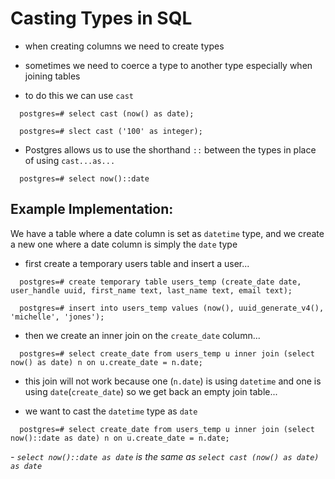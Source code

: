 # Casting Types in SQL

- when creating columns we need to create types 

- sometimes we need to coerce a type to another type especially when joining tables 

- to do this we can use `cast` 

```
  postgres=# select cast (now() as date);

  postgres=# slect cast ('100' as integer);
```

- Postgres allows us to use the shorthand `::` between the types in place of using `cast...as...`

```
  postgres=# select now()::date 
``` 

## Example Implementation: 

We have a table where a date column is set as `datetime` type, and we create a new one where a date column is simply the `date` type 

- first create a temporary users table and insert a user... 
```
  postgres=# create temporary table users_temp (create_date date, user_handle uuid, first_name text, last_name text, email text);

  postgres=# insert into users_temp values (now(), uuid_generate_v4(), 'michelle', 'jones');
```

- then we create an inner join on the `create_date` column... 
```
  postgres=# select create_date from users_temp u inner join (select now() as date) n on u.create_date = n.date; 
```

- this join will not work because one (`n.date`) is using `datetime` and one is using `date`(`create_date`) so we get back an empty join table... 

- we want to cast the `datetime` type as `date`
```
  postgres=# select create_date from users_temp u inner join (select now()::date as date) n on u.create_date = n.date; 
```
*- `select now()::date as date` is the same as `select cast (now() as date) as date`* 
